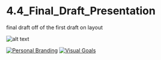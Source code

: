 # 4.4_Final_Draft_Presentation
final draft off of the first draft on layout 

![alt text](https://i.imgur.com/3sKPTIf.png "Image of Screenshot of web page")


[![Personal Branding](https://i.imgur.com/NhNiU8I.png)](http://www.youtube.com/watch?v=DJURsF5o7_o)
[![Visual Goals](https://i.imgur.com/TEW3CYB.png)](http://www.youtube.com/watch?v=4bGSIAKGsA)
